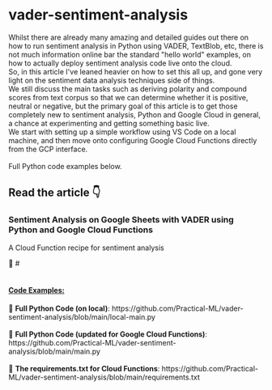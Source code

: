 # vader-sentiment-analysis
Whilst there are already many amazing and detailed guides out there on how to run sentiment analysis in Python using VADER, TextBlob, etc, there is not much information online bar the standard "hello world" examples, on how to actually deploy sentiment analysis code live onto the cloud. <br>
So, in this article I've leaned heavier on how to set this all up, and gone very light on the sentiment data analysis techniques side of things.<br>
We still discuss the main tasks such as deriving polarity and compound scores from text corpus so that we can determine whether it is positive, neutral or negative, but the primary goal of this article is to get those completely new to sentiment analysis, Python and Google Cloud in general, a chance at experimenting and getting something basic live.<br>
We start with setting up a simple workflow using VS Code on a local machine, and then move onto configuring Google Cloud Functions directly from the GCP interface.<br>
<br>Full Python code examples below.

<h2>Read the article 👇</h2>

<h3> Sentiment Analysis on Google Sheets with VADER using Python and Google Cloud Functions</h3>
<p>A Cloud Function recipe for sentiment analysis</p>
📙 #
<br>
<br>
<ins><h4>Code Examples:</h4></ins>
📌 <strong>Full Python Code (on local)</strong>: https://github.com/Practical-ML/vader-sentiment-analysis/blob/main/local-main.py
<br>
<br>
📌 <strong>Full Python Code (updated for Google Cloud Functions)</strong>: https://github.com/Practical-ML/vader-sentiment-analysis/blob/main/main.py
<br>
<br>
📌 <strong>The requirements.txt for Cloud Functions</strong>: https://github.com/Practical-ML/vader-sentiment-analysis/blob/main/requirements.txt
<br>
<br>
